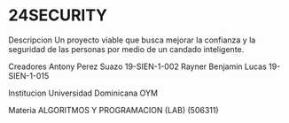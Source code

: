 # 24SECURITY
Descripcion
Un proyecto viable que busca mejorar la confianza y la seguridad de las personas por medio de un candado inteligente.

Creadores
Antony Perez Suazo 19-SIEN-1-002
Rayner Benjamin Lucas 19-SIEN-1-015 

Institucion
Universidad Dominicana OYM

Materia
ALGORITMOS Y PROGRAMACION (LAB) (506311)


